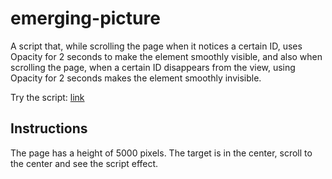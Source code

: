 # emerging-picture

A script that, while scrolling the page when it notices a certain ID, uses Opacity for 2 seconds to make the element smoothly visible, and also when scrolling the page, when a certain ID disappears from the view, using Opacity for 2 seconds makes the element smoothly invisible.

Try the script: <a href="">link</a>

<h2>Instructions</h2> 
The page has a height of 5000 pixels. The target is in the center, scroll to the center and see the script effect.
